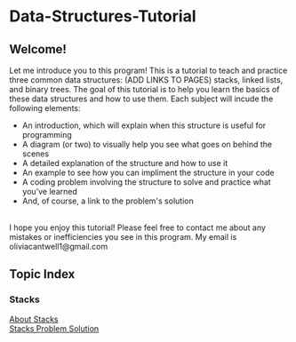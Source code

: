 # Data-Structures-Tutorial
## Welcome!
Let me introduce you to this program! This is a tutorial to teach and practice three common data structures: (ADD LINKS TO PAGES) stacks, linked lists, and binary trees. The goal of this tutorial is to help you learn the basics of these data structures and how to use them. Each subject will incude the following elements:
* An introduction, which will explain when this structure is useful for programming
* A diagram (or two) to visually help you see what goes on behind the scenes
* A detailed explanation of the structure and how to use it
* An example to see how you can impliment the structure in your code
* A coding problem involving the structure to solve and practice what you've learned
* And, of course, a link to the problem's solution

<br>
I hope you enjoy this tutorial! Please feel free to contact me about any mistakes or inefficiencies you see in this program. My email is oliviacantwell1@gmail.com

<br>

## Topic Index
### Stacks
[About Stacks](Stacks/aboutStacks.md)
<br>
[Stacks Problem Solution](Stacks/stacksSolution.py)

